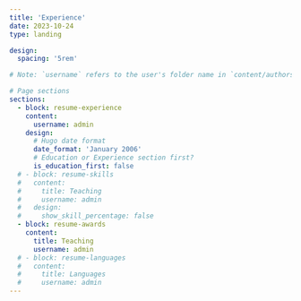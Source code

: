 ```yaml
---
title: 'Experience'
date: 2023-10-24
type: landing

design:
  spacing: '5rem'

# Note: `username` refers to the user's folder name in `content/authors/`

# Page sections
sections:
  - block: resume-experience
    content:
      username: admin
    design:
      # Hugo date format
      date_format: 'January 2006'
      # Education or Experience section first?
      is_education_first: false
  # - block: resume-skills
  #   content:
  #     title: Teaching
  #     username: admin
  #   design:
  #     show_skill_percentage: false
  - block: resume-awards
    content:
      title: Teaching
      username: admin
  # - block: resume-languages
  #   content:
  #     title: Languages
  #     username: admin
---
```

